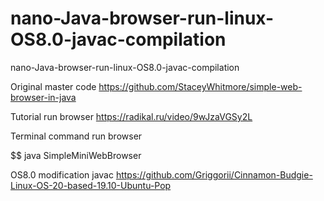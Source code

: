 # nano-Java-browser-run-linux-OS8.0-javac-compilation
nano-Java-browser-run-linux-OS8.0-javac-compilation

Original master code https://github.com/StaceyWhitmore/simple-web-browser-in-java

Tutorial run browser https://radikal.ru/video/9wJzaVGSy2L

Terminal command run browser

$$ java SimpleMiniWebBrowser

OS8.0 modification javac https://github.com/Griggorii/Cinnamon-Budgie-Linux-OS-20-based-19.10-Ubuntu-Pop
